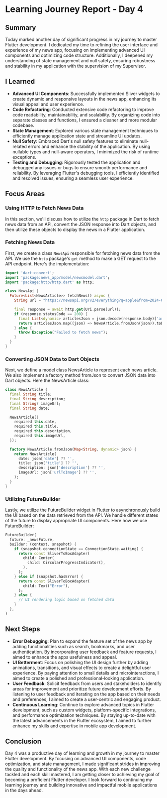 # Learning Journey Report - Day 4

## Summary

Today marked another day of significant progress in my journey to master Flutter development. I dedicated my time to refining the user interface and experience of my news app, focusing on implementing advanced UI components and optimizing code structure. Additionally, I deepened my understanding of state management and null safety, ensuring robustness and stability in my application with the supervision of my Supervisor.

##  I Learned

- **Advanced UI Components**: Successfully implemented Sliver widgets to create dynamic and responsive layouts in the news app, enhancing its visual appeal and user experience.
- **Code Refactoring**: Conducted extensive code refactoring to improve code readability, maintainability, and scalability. By organizing code into separate classes and functions, I ensured a cleaner and more modular codebase.
- **State Management**: Explored various state management techniques to efficiently manage application state and streamline UI updates.
- **Null Safety**: Embraced Dart's null safety features to eliminate null-related errors and enhance the stability of the application. By using nullable types and null-aware operators, I minimized the risk of runtime exceptions.
- **Testing and Debugging**: Rigorously tested the application and debugged any issues or bugs to ensure smooth performance and reliability. By leveraging Flutter's debugging tools, I efficiently identified and resolved issues, ensuring a seamless user experience.

## Focus Areas

### Using HTTP to Fetch News Data

In this section, we'll discuss how to utilize the `http` package in Dart to fetch news data from an API, convert the JSON response into Dart objects, and then utilize these objects to display the news in a Flutter application.

### Fetching News Data

First, we create a class `NewsApi` responsible for fetching news data from the API. We use the `http` package's `get` method to make a GET request to the API endpoint. Here's the implementation:

```dart
import 'dart:convert';
import 'package:news_app/model/newsmodel.dart';
import 'package:http/http.dart' as http;

class NewsApi {
  Future<List<NewsArticle>> fetchNews() async {
    String url = "https://newsapi.org/v2/everything?q=apple&from=2024-02-27&to=2024-02-27&sortBy=popularity&apiKey=711cd6283db74f2b98e7c6716c98c07e";

    final response = await http.get(Uri.parse(url));
    if (response.statusCode == 200) {
      final List<dynamic> articlesJson = json.decode(response.body)['articles'];
      return articlesJson.map((json) => NewsArticle.fromJson(json)).toList();
    } else {
      throw Exception("Failed to fetch news");
    }
  }
}
```


### Converting JSON Data to Dart Objects

Next, we define a model class NewsArticle to represent each news article. We also implement a factory method fromJson to convert JSON data into Dart objects. Here the NewsArticle class:

```dart
class NewsArticle {
  final String title;
  final String description;
  final String? imageUrl;
  final String date;

  NewsArticle({
    required this.date,
    required this.title,
    required this.description,
    required this.imageUrl,
  });

  factory NewsArticle.fromJson(Map<String, dynamic> json) {
    return NewsArticle(
      date: json['date'] ?? '',
      title: json['title'] ?? '',
      description: json['description'] ?? '',
      imageUrl: json['urlToImage'] ?? '',
    );
  }
}
```

### Utilizing FutureBuilder

Lastly, we utilize the FutureBuilder widget in Flutter to asynchronously build the UI based on the data retrieved from the API. We handle different states of the future to display appropriate UI components. Here how we use FutureBuilder:
```dart
FutureBuilder(
  future: _newsFuture,
  builder: (context, snapshot) {
    if (snapshot.connectionState == ConnectionState.waiting) {
      return const SliverToBoxAdapter(
        child: Center(
          child: CircularProgressIndicator(),
        ),
      );
    } else if (snapshot.hasError) {
      return const SliverToBoxAdapter(
        child: Text("Error"),
      );
    } else {
      // UI rendering logic based on fetched data
    }
  },
)
```

## Next Steps

- **Error Debugging**: Plan to expand the feature set of the news app by adding functionalities such as search, bookmarks, and user authentication. By incorporating user feedback and feature requests, I aimed to enhance the apps usefulness and appeal.
- **UI Betterment**: Focus on polishing the UI design further by adding animations, transitions, and visual effects to create a delightful user experience. By paying attention to small details and microinteractions, I aimed to create a polished and professional-looking application.
- **User Feedback**: Solicit feedback from users and stakeholders to identify areas for improvement and prioritize future development efforts. By listening to user feedback and iterating on the app based on their needs and preferences, I aimed to create a user-centric and engaging product.
- **Continuous Learning**: Continue to explore advanced topics in Flutter development, such as custom widgets, platform-specific integrations, and performance optimization techniques. By staying up-to-date with the latest advancements in the Flutter ecosystem, I aimed to further enhance my skills and expertise in mobile app development.

## Conclusion

Day 4 was a productive day of learning and growth in my journey to master Flutter development. By focusing on advanced UI components, code optimization, and state management, I made significant strides in improving the quality and functionality of the news app. With each new challenge tackled and each skill mastered, I am getting closer to achieving my goal of becoming a proficient Flutter developer. I look forward to continuing my learning journey and building innovative and impactful mobile applications in the days ahead.

